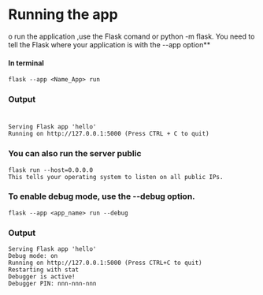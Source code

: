 # Running the app
o run the application ,use the Flask comand or python -m flask. You need to tell the Flask where your application is with the --app option**

#### In terminal

    flask --app <Name_App> run

### Output
#
    Serving Flask app 'hello'
    Running on http://127.0.0.1:5000 (Press CTRL + C to quit)

### You can also run the server public
    flask run --host=0.0.0.0
    This tells your operating system to listen on all public IPs.

### To enable debug mode, use the --debug option.
    flask --app <app_name> run --debug

### Output
    Serving Flask app 'hello'
    Debug mode: on
    Running on http://127.0.0.1:5000 (Press CTRL+C to quit)
    Restarting with stat
    Debugger is active!
    Debugger PIN: nnn-nnn-nnn